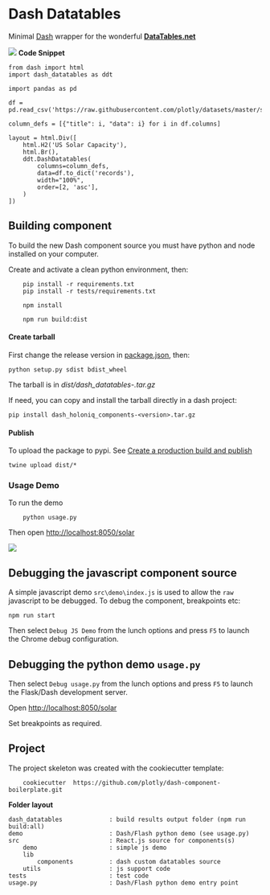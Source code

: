 # Dash Datatables

Minimal [Dash](https://dash.plot.ly/) wrapper for the wonderful **[DataTables.net](https://datatables.net/)**

![](docs/img/datatables.png)
**Code Snippet**
```
from dash import html
import dash_datatables as ddt

import pandas as pd

df = pd.read_csv('https://raw.githubusercontent.com/plotly/datasets/master/solar.csv')

column_defs = [{"title": i, "data": i} for i in df.columns]

layout = html.Div([
    html.H2('US Solar Capacity'),
    html.Br(),
    ddt.DashDatatables(
        columns=column_defs,
        data=df.to_dict('records'),
        width="100%",
        order=[2, 'asc'],
    )
])
```
## Building component
 
To build the new Dash component source you must have python and node installed on 
your computer.

Create and activate a clean python environment, then:

```
    pip install -r requirements.txt
    pip install -r tests/requirements.txt

    npm install

    npm run build:dist
```
#### Create tarball

First change the release version in [package.json](package.json), then:

    python setup.py sdist bdist_wheel

The tarball is in *dist/dash_datatables-<version>.tar.gz*

If need, you can copy and install the tarball directly in a dash project:

    pip install dash_holoniq_components-<version>.tar.gz

#### Publish

To upload the package to pypi. See [Create a production build and publish]

    twine upload dist/*

### Usage Demo

To run the demo

        python usage.py

Then open [http://localhost:8050/solar](http://localhost:8050/solar)

![](docs/img/demo.png)

## Debugging the javascript component source

A simple javascript demo `src\demo\index.js` is used to allow the `raw` javascript to
be debugged. To debug the component, breakpoints etc:

    npm run start

Then select `Debug JS Demo` from the lunch options and press `F5` to launch the 
Chrome debug configuration.

## Debugging the python demo `usage.py`

Then select `Debug usage.py` from the lunch options and press `F5` to launch the 
Flask/Dash development server.

Open [http://localhost:8050/solar](http://localhost:8050/solar)

Set breakpoints as required.

## Project

The project skeleton was created with the cookiecutter template:

        cookiecutter  https://github.com/plotly/dash-component-boilerplate.git


**Folder layout**

```
dash_datatables             : build results output folder (npm run build:all)
demo                        : Dash/Flash python demo (see usage.py)
src                         : React.js source for components(s) 
    demo                    : simple js demo
    lib                     
        components          : dash custom datatables source
    utils                   : js support code
tests                       : test code
usage.py                    : Dash/Flash python demo entry point
```

[Create a production build and publish]: https://github.com/plotly/




